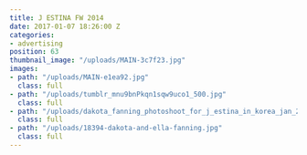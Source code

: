 ```yaml
---
title: J ESTINA FW 2014
date: 2017-01-07 18:26:00 Z
categories:
- advertising
position: 63
thumbnail_image: "/uploads/MAIN-3c7f23.jpg"
images:
- path: "/uploads/MAIN-e1ea92.jpg"
  class: full
- path: "/uploads/tumblr_mnu9bnPkqn1sqw9uco1_500.jpg"
  class: full
- path: "/uploads/dakota_fanning_photoshoot_for_j_estina_in_korea_jan_2013_LrubSraw.sized.jpg"
  class: full
- path: "/uploads/18394-dakota-and-ella-fanning.jpg"
  class: full
---
```


